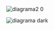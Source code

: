 ![diagrama2 0](https://github.com/user-attachments/assets/baf3ee5c-2a5a-4d0a-a883-de38c2199399)


![diagrama dark](https://github.com/user-attachments/assets/7464b3d4-794f-487c-9426-e366c31cabec)
